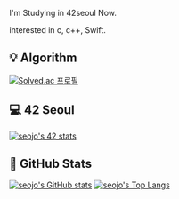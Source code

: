 I'm Studying in 42seoul Now.

interested in c, c++, Swift.

## 💡 Algorithm
[![Solved.ac 프로필](http://mazassumnida.wtf/api/v2/generate_badge?boj=ske07136)](https://solved.ac/ske07136)

## 💻 42 Seoul
[![seojo's 42 stats](https://badge42.vercel.app/api/v2/clc2024qs00060flhqfds7250/stats?cursusId=21&coalitionId=88)](https://github.com/JaeSeoKim/badge42)

## 📗 GitHub Stats
[![seojo's GitHub stats](https://github-readme-stats.vercel.app/api?username=joseoungmin&show_icons=true&theme=github_dark)](https://github.com/joseoungmin) 
[![seojo's Top Langs](https://github-readme-stats.vercel.app/api/top-langs/?username=joseoungmin&theme=github_dark)](https://github.com/joseoungmin)
